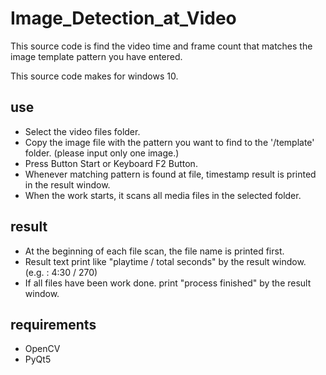 # Image_Detection_at_Video
This source code is find the video time and frame count that matches the image template pattern you have entered.

This source code makes for windows 10.

## use
* Select the video files folder.
* Copy the image file with the pattern you want to find to the '/template' folder. (please input only one image.)
* Press Button Start or Keyboard F2 Button.
* Whenever matching pattern is found at file, timestamp result is printed in the result window.
* When the work starts, it scans all media files in the selected folder.

## result
* At the beginning of each file scan, the file name is printed first.
* Result text print like "playtime / total seconds" by the result window. (e.g. : 4:30 / 270)
* If all files have been work done. print "process finished" by the result window.

## requirements
* OpenCV
* PyQt5
